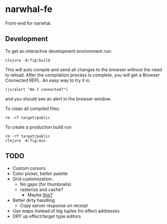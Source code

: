 # narwhal-fe

Front-end for narwhal.

## Development

To get an interactive development environment run:

    clojure -A:fig:build

This will auto compile and send all changes to the browser without the
need to reload. After the compilation process is complete, you will
get a Browser Connected REPL. An easy way to try it is:

    (js/alert "Am I connected?")

and you should see an alert in the browser window.

To clean all compiled files:

    rm -rf target/public

To create a production build run:

	rm -rf target/public
	clojure -A:fig:min

## TODO

- Custom cursors
- Color picker, better palette
- Grid customization:
  - No gaps (for thumbnails)
  - rasterize and cache?
    - Maybe [this?](https://github.com/pmkroeker/rasterize-svg/blob/master/src/rasterize.ts])
- Better dirty handling
  - Copy server response on receipt
- Use maps instead of big tuples fro effect addresses
- DRY up effect/target type editors